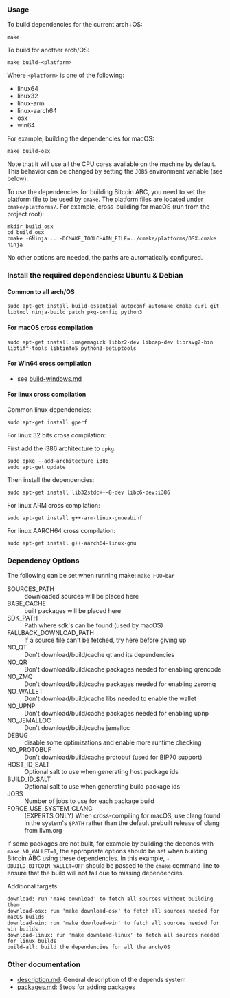 ### Usage

To build dependencies for the current arch+OS:

    make

To build for another arch/OS:

    make build-<platform>

Where `<platform>` is one of the following:
 - linux64
 - linux32
 - linux-arm
 - linux-aarch64
 - osx
 - win64

For example, building the dependencies for macOS:

    make build-osx

Note that it will use all the CPU cores available on the machine by default.
This behavior can be changed by setting the `JOBS` environment variable (see
below).

To use the dependencies for building Bitcoin ABC, you need to set the platform
file to be used by `cmake`.
The platform files are located under `cmake/platforms/`.
For example, cross-building for macOS (run from the project root):

    mkdir build_osx
    cd build_osx
    cmake -GNinja .. -DCMAKE_TOOLCHAIN_FILE=../cmake/platforms/OSX.cmake
    ninja

No other options are needed, the paths are automatically configured.

### Install the required dependencies: Ubuntu & Debian

#### Common to all arch/OS

    sudo apt-get install build-essential autoconf automake cmake curl git libtool ninja-build patch pkg-config python3

#### For macOS cross compilation

    sudo apt-get install imagemagick libbz2-dev libcap-dev librsvg2-bin libtiff-tools libtinfo5 python3-setuptools

#### For Win64 cross compilation

- see [build-windows.md](../doc/build-windows.md#cross-compilation-for-ubuntu-and-windows-subsystem-for-linux)

#### For linux cross compilation

Common linux dependencies:

    sudo apt-get install gperf

For linux 32 bits cross compilation:

First add the i386 architecture to `dpkg`:

    sudo dpkg --add-architecture i386
    sudo apt-get update

Then install the dependencies:

    sudo apt-get install lib32stdc++-8-dev libc6-dev:i386

For linux ARM cross compilation:

    sudo apt-get install g++-arm-linux-gnueabihf

For linux AARCH64 cross compilation:

    sudo apt-get install g++-aarch64-linux-gnu


### Dependency Options

The following can be set when running make: `make FOO=bar`

<dl>
<dt>SOURCES_PATH</dt>
<dd>downloaded sources will be placed here</dd>
<dt>BASE_CACHE</dt>
<dd>built packages will be placed here</dd>
<dt>SDK_PATH</dt>
<dd>Path where sdk's can be found (used by macOS)</dd>
<dt>FALLBACK_DOWNLOAD_PATH</dt>
<dd>If a source file can't be fetched, try here before giving up</dd>
<dt>NO_QT</dt>
<dd>Don't download/build/cache qt and its dependencies</dd>
<dt>NO_QR</dt>
<dd>Don't download/build/cache packages needed for enabling qrencode</dd>
<dt>NO_ZMQ</dt>
<dd>Don't download/build/cache packages needed for enabling zeromq</dd>
<dt>NO_WALLET</dt>
<dd>Don't download/build/cache libs needed to enable the wallet</dd>
<dt>NO_UPNP</dt>
<dd>Don't download/build/cache packages needed for enabling upnp</dd>
<dt>NO_JEMALLOC</dt>
<dd>Don't download/build/cache jemalloc</dd>
<dt>DEBUG</dt>
<dd>disable some optimizations and enable more runtime checking</dd>
<dt>NO_PROTOBUF</dt>
<dd>Don't download/build/cache protobuf (used for BIP70 support)</dd>
<dt>HOST_ID_SALT</dt>
<dd>Optional salt to use when generating host package ids</dd>
<dt>BUILD_ID_SALT</dt>
<dd>Optional salt to use when generating build package ids</dd>
<dt>JOBS</dt>
<dd>Number of jobs to use for each package build</dd>
<dt>FORCE_USE_SYSTEM_CLANG</dt>
<dd>(EXPERTS ONLY) When cross-compiling for macOS, use clang found in the
 system's <code>$PATH</code> rather than the default prebuilt release of clang
 from llvm.org</dd>
</dl>

If some packages are not built, for example by building the depends with
`make NO_WALLET=1`, the appropriate options should be set when building Bitcoin
ABC using these dependencies.
In this example, `-DBUILD_BITCOIN_WALLET=OFF` should be passed to the `cmake`
command line to ensure that the build will not fail due to missing dependencies.

Additional targets:

    download: run 'make download' to fetch all sources without building them
    download-osx: run 'make download-osx' to fetch all sources needed for macOS builds
    download-win: run 'make download-win' to fetch all sources needed for win builds
    download-linux: run 'make download-linux' to fetch all sources needed for linux builds
    build-all: build the dependencies for all the arch/OS

### Other documentation

- [description.md](description.md): General description of the depends system
- [packages.md](packages.md): Steps for adding packages

